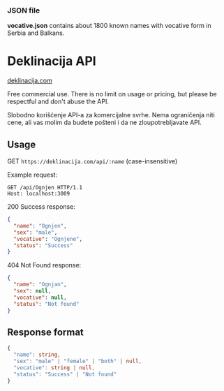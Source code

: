 ### JSON file

**vocative.json** contains about 1800 known names with vocative form in Serbia and Balkans.

# Deklinacija API

[deklinacija.com](https://deklinacija.com)

Free commercial use. There is no limit on usage or pricing, but please be respectful and don't abuse the API.

Slobodno korišćenje API-a za komercijalne svrhe. Nema ograničenja niti cene, ali vas molim da budete pošteni i da ne zloupotrebljavate API.

## Usage

GET `https://deklinacija.com/api/:name` (case-insensitive)

Example request:
```http
GET /api/Ognjen HTTP/1.1
Host: localhost:3009
```

200 Success response:
```json
{
  "name": "Ognjen",
  "sex": "male",
  "vocative": "Ognjene",
  "status": "Success"
}
```

404 Not Found response:
```json
{
  "name": "Ognjan",
  "sex": null,
  "vocative": null,
  "status": "Not found"
}
```

## Response format

```typescript
{
  "name": string,
  "sex": "male" | "female" | "both" | null,
  "vocative": string | null,
  "status": "Success" | "Not found"
}
```


